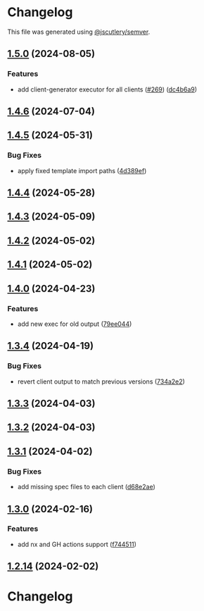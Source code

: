# Changelog

This file was generated using [@jscutlery/semver](https://github.com/jscutlery/semver).

## [1.5.0](https://github.com/RedHatInsights/javascript-clients/compare/@redhat-cloud-services/config-manager-client-1.4.6...@redhat-cloud-services/config-manager-client-1.5.0) (2024-08-05)


### Features

* add client-generator executor for all clients ([#269](https://github.com/RedHatInsights/javascript-clients/issues/269)) ([dc4b6a9](https://github.com/RedHatInsights/javascript-clients/commit/dc4b6a91dd47e5407812157f0b8efde22eb22ef1))

## [1.4.6](https://github.com/RedHatInsights/javascript-clients/compare/@redhat-cloud-services/config-manager-client-1.4.5...@redhat-cloud-services/config-manager-client-1.4.6) (2024-07-04)

## [1.4.5](https://github.com/RedHatInsights/javascript-clients/compare/@redhat-cloud-services/config-manager-client-1.4.4...@redhat-cloud-services/config-manager-client-1.4.5) (2024-05-31)


### Bug Fixes

* apply fixed template import paths ([4d389ef](https://github.com/RedHatInsights/javascript-clients/commit/4d389ef15abf07a4ac24e6ff6656e39cb9789889))

## [1.4.4](https://github.com/RedHatInsights/javascript-clients/compare/@redhat-cloud-services/config-manager-client-1.4.3...@redhat-cloud-services/config-manager-client-1.4.4) (2024-05-28)

## [1.4.3](https://github.com/RedHatInsights/javascript-clients/compare/@redhat-cloud-services/config-manager-client-1.4.2...@redhat-cloud-services/config-manager-client-1.4.3) (2024-05-09)

## [1.4.2](https://github.com/RedHatInsights/javascript-clients/compare/@redhat-cloud-services/config-manager-client-1.4.1...@redhat-cloud-services/config-manager-client-1.4.2) (2024-05-02)

## [1.4.1](https://github.com/RedHatInsights/javascript-clients/compare/@redhat-cloud-services/config-manager-client-1.4.0...@redhat-cloud-services/config-manager-client-1.4.1) (2024-05-02)

## [1.4.0](https://github.com/RedHatInsights/javascript-clients/compare/@redhat-cloud-services/config-manager-client-1.3.4...@redhat-cloud-services/config-manager-client-1.4.0) (2024-04-23)


### Features

* add new exec for old output ([79ee044](https://github.com/RedHatInsights/javascript-clients/commit/79ee044c77d216c71a5040405017a0a1d422cf90))

## [1.3.4](https://github.com/RedHatInsights/javascript-clients/compare/@redhat-cloud-services/config-manager-client-1.3.3...@redhat-cloud-services/config-manager-client-1.3.4) (2024-04-19)


### Bug Fixes

* revert client output to match previous versions ([734a2e2](https://github.com/RedHatInsights/javascript-clients/commit/734a2e22d1464892ca1fb3114b366435c90d1110))

## [1.3.3](https://github.com/RedHatInsights/javascript-clients/compare/@redhat-cloud-services/config-manager-client-1.3.2...@redhat-cloud-services/config-manager-client-1.3.3) (2024-04-03)

## [1.3.2](https://github.com/Hyperkid123/javascript-clients/compare/@redhat-cloud-services/config-manager-client-1.3.1...@redhat-cloud-services/config-manager-client-1.3.2) (2024-04-03)

## [1.3.1](https://github.com/RedHatInsights/javascript-clients/compare/@redhat-cloud-services/config-manager-client-1.3.0...@redhat-cloud-services/config-manager-client-1.3.1) (2024-04-02)


### Bug Fixes

* add missing spec files to each client ([d68e2ae](https://github.com/RedHatInsights/javascript-clients/commit/d68e2ae5d7d21f03cb60181c19ea12f18e9989b6))

## [1.3.0](https://github.com/RedHatInsights/javascript-clients/compare/@redhat-cloud-services/config-manager-client-1.2.13...@redhat-cloud-services/config-manager-client-1.3.0) (2024-02-16)


### Features

* add nx and GH actions support ([f744511](https://github.com/RedHatInsights/javascript-clients/commit/f744511308bf530dd53724792939e133c8d7cf22))

## [1.2.14](https://github.com/RedHatInsights/javascript-clients/compare/@redhat-cloud-services/config-manager-client-1.2.13...@redhat-cloud-services/config-manager-client-1.2.14) (2024-02-02)

# Changelog